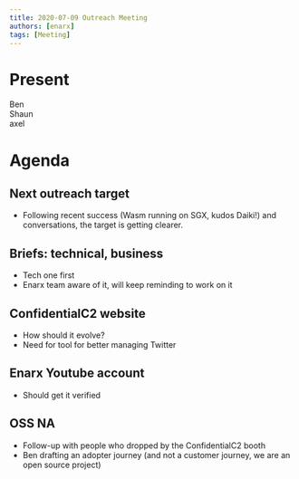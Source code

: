 ```yaml
---
title: 2020-07-09 Outreach Meeting
authors: [enarx]
tags: [Meeting]
---
```

# Present
Ben  
Shaun  
axel

# Agenda

## Next outreach target
- Following recent success (Wasm running on SGX, kudos Daiki!) and conversations, the target is getting clearer.

## Briefs: technical, business
- Tech one first
- Enarx team aware of it, will keep reminding to work on it
  
## ConfidentialC2 website
- How should it evolve?  
- Need for tool for better managing Twitter
  
## Enarx Youtube account
- Should get it verified
  
## OSS NA
- Follow-up with people who dropped by the ConfidentialC2 booth
- Ben drafting an adopter journey (and not a customer journey, we are an open source project)